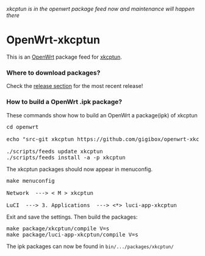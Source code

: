 *xkcptun is in the openwrt package feed now and maintenance will happen there*

OpenWrt-xkcptun
=================

This is an [OpenWrt](https://openwrt.org) package feed for [xkcptun](https://github.com/liudf0716/xkcptun).

### Where to download packages?

Check the [release section](https://github.com/gigibox/openwrt-xkcptun/releases) for the most recent release!

### How to build a OpenWrt .ipk package?

These commands show how to build an OpenWrt a package(ipk) of xkcptun
<pre>
cd openwrt

echo "src-git xkcptun https://github.com/gigibox/openwrt-xkcptun.git" >> feeds.conf.default

./scripts/feeds update xkcptun
./scripts/feeds install -a -p xkcptun
</pre>

The xkcptun packages should now appear in menuconfig.

<pre>
make menuconfig

Network  ---> < M > xkcptun

LuCI  ---> 3. Applications  ---> <*> luci-app-xkcptun
</pre>

Exit and save the settings. Then build the packages:

<pre>
make package/xkcptun/compile V=s
make package/luci-app-xkcptun/compile V=s
</pre>

The ipk packages can now be found in `bin/.../packages/xkcptun/`
